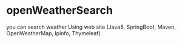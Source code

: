 # openWeatherSearch
you can search weather Using web site (Java8, SpringBoot, Maven, OpenWeatherMap, Ipinfo, Thymeleaf)
